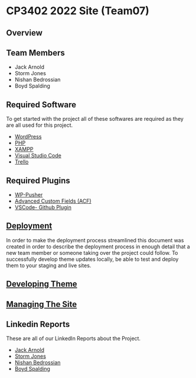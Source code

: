# CP3402 2022 Site (Team07)

## Overview

## Team Members
- Jack Arnold  
- Storm Jones  
- Nishan Bedrossian  
- Boyd Spalding  



## Required Software  
To get started with the project all of these softwares are required as they are all used for this project.  
- [WordPress](https://wordpress.org/download/ "Download WordPress")
- [PHP](https://www.php.net/downloads.php "Download PHP")
- [XAMPP](https://www.apachefriends.org/download.html "Download XAMPP")
- [Visual Studio Code](https://code.visualstudio.com/download "Download VSCode")
- [Trello](https://trello.com/b/qLl13NjG/cp3402-2022-1-site-team07 "Team07 Trello")

## Required Plugins
- [WP-Pusher](https://wppusher.com/ "WP-Pusher")  
- [Advanced Custom Fields (ACF)](https://www.advancedcustomfields.com/ "Advanced Custom Fields (ACF)")
- [VSCode- Github Plugin](https://code.visualstudio.com/docs/editor/github "Download GitHub Plugin")

## [Deployment](https://github.com/cp3402-students/cp3402-2022-1-site-team07/blob/main/deployment.md "Deployment")  
In order to make the deployment process streamlined this document was created in order to describe the deployment process in enough detail that a new team member or someone taking over the project could follow. To successfully develop theme updates locally, be able to test and deploy them to your staging and live sites.  
## [Developing Theme](https://github.com/cp3402-students/cp3402-2022-1-site-team07/blob/main/deployment.md "Developing Theme")


## [Managing The Site](https://github.com/cp3402-students/cp3402-2022-1-site-team07/blob/main/site.md "Managing The Site") 

## Linkedin Reports  
These are all of our LinkedIn Reports about the Project.  
- [Jack Arnold ](https://www.google.com "Jack Arnold Linkedin")
- [Storm Jones ](https://www.google.com "Storm Jones Linkedin")
- [Nishan Bedrossian ](https://www.google.com "Nishan Bedrossian Linkedin")
- [Boyd Spalding ](https://www.google.com "Boyd Spalding Linkedin")




